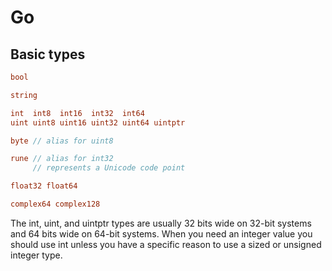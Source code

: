 
# Go

## Basic types

```Go
bool

string

int  int8  int16  int32  int64
uint uint8 uint16 uint32 uint64 uintptr

byte // alias for uint8

rune // alias for int32
     // represents a Unicode code point

float32 float64

complex64 complex128
```

The int, uint, and uintptr types are usually 32 bits wide on 32-bit systems and 
64 bits wide on 64-bit systems. When you need an integer value you should use 
int unless you have a specific reason to use a sized or unsigned integer type.

